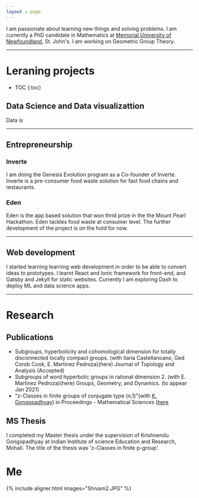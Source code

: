 ```yaml
---
layout : page
---
```


I am passionate about learning new things and solving problems. I am currently a PhD candidate in Mathematics at [Memorial University of Newfoundland](https://www.mun.ca), St. John's. I am working on Geometric Group Theory. 

---
# Leraning projects
* TOC
{:toc}



## Data Science and Data visualizattion
Data is 

--- 

## Entrepreneurship
### Inverte
I am doing the Genesis Evolution program as a Co-founder of Inverte. Inverte is a pre-consumer food waste solution for fast food chains and restaurants.
###  Eden 
Eden is the app based solution that won thrid prize in the the Mount Pearl Hackathon. Eden tackles food waste at consumer level. The further development of the project is on the hold for now. 

--- 
## Web development
I started learning learning web development in order to be able to convert ideas to prototypes. I learnt React and Ionic framework for front-end, and
Gatsby and Jekyll for static websites. Currently I am exploring Dash to deploy ML and data science apps. 

---
# Research


## Publications
* Subgroups, hyperbolicity and cohomological dimension for totally disconnected locally compact groups. (with Ilaria Castellanoano,  Ged Corob Cook, E. Martinez Pedroza)(here) Journal of Topology and Analysis (Accepted)
* Subgroups of word hyperbolic groups in rational dimension 2. (with E. Martinez Pedroza)(here) Groups, Geometry, and Dynamics. (to appear Jan 2021)
* "z-Classes in finite groups of conjugate type (n,1)"(with [K. Gongopadhyay](https://sites.google.com/site/krishnendug/)) in Proceedings - Mathematical Sciences  ([here](https://link.springer.com/article/10.1007/s12044-018-0412-5)

## MS Thesis 
I completed my Master thesis under the supervision of Krishnendu Gongopadhyay at Indian Institute of science Education and Research, Mohali. The title of the thesis was 'z-Classes in finite p-group'.

 
 




# Me
{% include aligner.html images="Shivam2.JPG" %}

<!---
#![Shivam]({{ "/assets/img/Shivam2.JPG" | relative_url}})
-->



